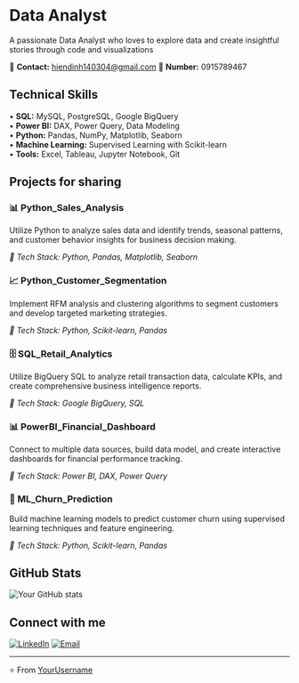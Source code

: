 # Data Analyst

A passionate Data Analyst who loves to explore data and create insightful stories through code and visualizations

📧 **Contact:** hiendinh140304@gmail.com
🔗 **Number:** 0915789467

## Technical Skills

• **SQL:** MySQL, PostgreSQL, Google BigQuery  
• **Power BI:** DAX, Power Query, Data Modeling  
• **Python:** Pandas, NumPy, Matplotlib, Seaborn  
• **Machine Learning:** Supervised Learning with Scikit-learn  
• **Tools:** Excel, Tableau, Jupyter Notebook, Git

## Projects for sharing

### 📊 Python_Sales_Analysis
Utilize Python to analyze sales data and identify trends, seasonal patterns, and customer behavior insights for business decision making.

*🔧 Tech Stack: Python, Pandas, Matplotlib, Seaborn*

### 📈 Python_Customer_Segmentation  
Implement RFM analysis and clustering algorithms to segment customers and develop targeted marketing strategies.

*🔧 Tech Stack: Python, Scikit-learn, Pandas*

### 🗄️ SQL_Retail_Analytics
Utilize BigQuery SQL to analyze retail transaction data, calculate KPIs, and create comprehensive business intelligence reports.

*🔧 Tech Stack: Google BigQuery, SQL*

### 📊 PowerBI_Financial_Dashboard
Connect to multiple data sources, build data model, and create interactive dashboards for financial performance tracking.

*🔧 Tech Stack: Power BI, DAX, Power Query*

### 🤖 ML_Churn_Prediction
Build machine learning models to predict customer churn using supervised learning techniques and feature engineering.

*🔧 Tech Stack: Python, Scikit-learn, Pandas*

## GitHub Stats

![Your GitHub stats](https://github-readme-stats.vercel.app/api?username=YOUR_USERNAME&show_icons=true&theme=dark)

## Connect with me

[![LinkedIn](https://img.shields.io/badge/LinkedIn-0077B5?style=for-the-badge&logo=linkedin&logoColor=white)](https://linkedin.com/in/yourprofile)
[![Email](https://img.shields.io/badge/Email-D14836?style=for-the-badge&logo=gmail&logoColor=white)](mailto:your-email@gmail.com)

---
⭐️ From [YourUsername](https://github.com/YourUsername)
